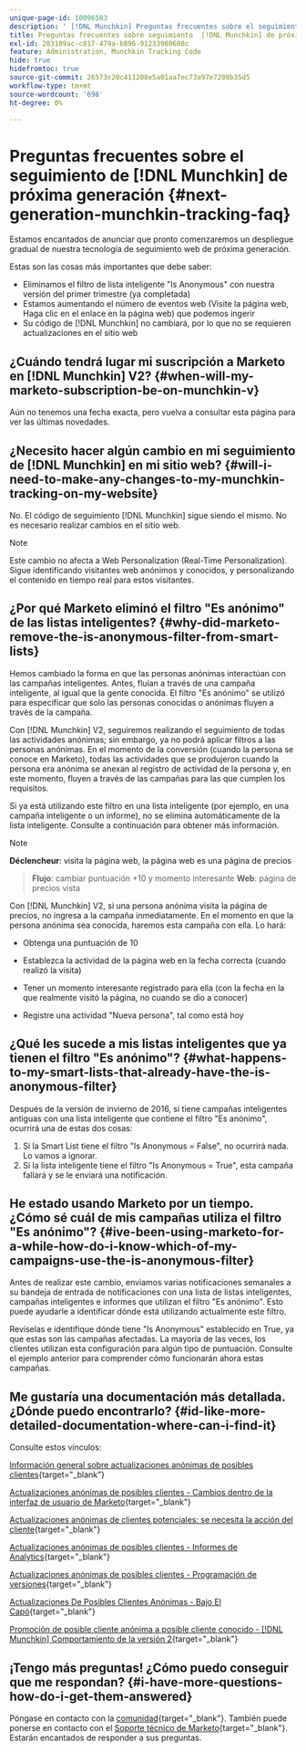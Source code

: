 ```yaml
---
unique-page-id: 10096583
description: ' [!DNL Munchkin] Preguntas frecuentes sobre el seguimiento de próxima generación - Documentos de Marketo - Documentación del producto'
title: Preguntas frecuentes sobre seguimiento  [!DNL Munchkin] de próxima generación
exl-id: 283189ac-c817-479a-b896-91233980608c
feature: Administration, Munchkin Tracking Code
hide: true
hidefromtoc: true
source-git-commit: 26573c20c411208e5a01aa7ec73a97e7208b35d5
workflow-type: tm+mt
source-wordcount: '698'
ht-degree: 0%

---
```


# Preguntas frecuentes sobre el seguimiento de [!DNL Munchkin] de próxima generación {#next-generation-munchkin-tracking-faq}

Estamos encantados de anunciar que pronto comenzaremos un despliegue gradual de nuestra tecnología de seguimiento web de próxima generación.

Estas son las cosas más importantes que debe saber:

* Eliminamos el filtro de lista inteligente &quot;Is Anonymous&quot; con nuestra versión del primer trimestre (ya completada)
* Estamos aumentando el número de eventos web (Visite la página web, Haga clic en el enlace en la página web) que podemos ingerir
* Su código de [!DNL Munchkin] no cambiará, por lo que no se requieren actualizaciones en el sitio web

## ¿Cuándo tendrá lugar mi suscripción a Marketo en [!DNL Munchkin] V2? {#when-will-my-marketo-subscription-be-on-munchkin-v}

Aún no tenemos una fecha exacta, pero vuelva a consultar esta página para ver las últimas novedades.

## ¿Necesito hacer algún cambio en mi seguimiento de [!DNL Munchkin] en mi sitio web? {#will-i-need-to-make-any-changes-to-my-munchkin-tracking-on-my-website}

No. El código de seguimiento [!DNL Munchkin] sigue siendo el mismo. No es necesario realizar cambios en el sitio web.

>[!NOTE]
>
>Este cambio no afecta a Web Personalization (Real-Time Personalization). Sigue identificando visitantes web anónimos y conocidos, y personalizando el contenido en tiempo real para estos visitantes.

## ¿Por qué Marketo eliminó el filtro &quot;Es anónimo&quot; de las listas inteligentes? {#why-did-marketo-remove-the-is-anonymous-filter-from-smart-lists}

Hemos cambiado la forma en que las personas anónimas interactúan con las campañas inteligentes. Antes, fluían a través de una campaña inteligente, al igual que la gente conocida. El filtro &quot;Es anónimo&quot; se utilizó para especificar que solo las personas conocidas o anónimas fluyen a través de la campaña.

Con [!DNL Munchkin] V2, seguiremos realizando el seguimiento de todas las actividades anónimas; sin embargo, ya no podrá aplicar filtros a las personas anónimas. En el momento de la conversión (cuando la persona se conoce en Marketo), todas las actividades que se produjeron cuando la persona era anónima se anexan al registro de actividad de la persona y, en este momento, fluyen a través de las campañas para las que cumplen los requisitos.

Si ya está utilizando este filtro en una lista inteligente (por ejemplo, en una campaña inteligente o un informe), no se elimina automáticamente de la lista inteligente. Consulte a continuación para obtener más información.

>[!NOTE]
>
>**Déclencheur**: visita la página web, la página web es una página de precios
>>**Flujo**: cambiar puntuación +10 y momento interesante
>>**Web**: página de precios vista
>
>Con [!DNL Munchkin] V2, si una persona anónima visita la página de precios, no ingresa a la campaña inmediatamente. En el momento en que la persona anónima sea conocida, haremos esta campaña con ella. Lo hará:
>
>* Obtenga una puntuación de 10
>
>* Establezca la actividad de la página web en la fecha correcta (cuando realizó la visita)
>
>* Tener un momento interesante registrado para ella (con la fecha en la que realmente visitó la página, no cuando se dio a conocer)
>
>* Registre una actividad &quot;Nueva persona&quot;, tal como está hoy

## ¿Qué les sucede a mis listas inteligentes que ya tienen el filtro &quot;Es anónimo&quot;? {#what-happens-to-my-smart-lists-that-already-have-the-is-anonymous-filter}

Después de la versión de invierno de 2016, si tiene campañas inteligentes antiguas con una lista inteligente que contiene el filtro &quot;Es anónimo&quot;, ocurrirá una de estas dos cosas:

1. Si la Smart List tiene el filtro &quot;Is Anonymous = False&quot;, no ocurrirá nada. Lo vamos a ignorar.
1. Si la lista inteligente tiene el filtro &quot;Is Anonymous = True&quot;, esta campaña fallará y se le enviará una notificación.

## He estado usando Marketo por un tiempo. ¿Cómo sé cuál de mis campañas utiliza el filtro &quot;Es anónimo&quot;? {#ive-been-using-marketo-for-a-while-how-do-i-know-which-of-my-campaigns-use-the-is-anonymous-filter}

Antes de realizar este cambio, enviamos varias notificaciones semanales a su bandeja de entrada de notificaciones con una lista de listas inteligentes, campañas inteligentes e informes que utilizan el filtro &quot;Es anónimo&quot;. Esto puede ayudarle a identificar dónde está utilizando actualmente este filtro.

Revíselas e identifique dónde tiene &quot;Is Anonymous&quot; establecido en True, ya que estas son las campañas afectadas. La mayoría de las veces, los clientes utilizan esta configuración para algún tipo de puntuación. Consulte el ejemplo anterior para comprender cómo funcionarán ahora estas campañas.

## Me gustaría una documentación más detallada. ¿Dónde puedo encontrarlo? {#id-like-more-detailed-documentation-where-can-i-find-it}

Consulte estos vínculos:

[Información general sobre actualizaciones anónimas de posibles clientes](https://nation.marketo.com/docs/DOC-2937){target="_blank"}

[Actualizaciones anónimas de posibles clientes - Cambios dentro de la interfaz de usuario de Marketo](https://nation.marketo.com/docs/DOC-2938){target="_blank"}

[Actualizaciones anónimas de clientes potenciales: se necesita la acción del cliente](https://nation.marketo.com/docs/DOC-2939){target="_blank"}

[Actualizaciones anónimas de posibles clientes - Informes de Analytics](https://nation.marketo.com/docs/DOC-2940){target="_blank"}

[Actualizaciones anónimas de posibles clientes - Programación de versiones](https://nation.marketo.com/docs/DOC-2961){target="_blank"}

[Actualizaciones De Posibles Clientes Anónimas - Bajo El Capó](https://nation.marketo.com/docs/DOC-2962){target="_blank"}

[Promoción de posible cliente anónima a posible cliente conocido - [!DNL Munchkin] Comportamiento de la versión 2](https://nation.marketo.com/docs/DOC-2963){target="_blank"}

## ¡Tengo más preguntas! ¿Cómo puedo conseguir que me respondan? {#i-have-more-questions-how-do-i-get-them-answered}

Póngase en contacto con la [comunidad](https://nation.marketo.com/){target="_blank"}. También puede ponerse en contacto con el [Soporte técnico de Marketo](https://nation.marketo.com/t5/Support/ct-p/Support){target="_blank"}. Estarán encantados de responder a sus preguntas.
